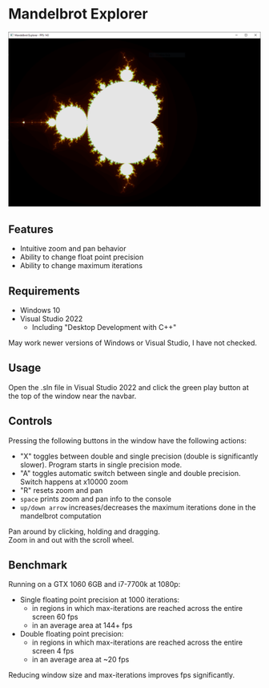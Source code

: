 # Mandelbrot Explorer

![Screenshot of the GUI](window_capture.PNG)

## Features

- Intuitive zoom and pan behavior
- Ability to change float point precision
- Ability to change maximum iterations

## Requirements

- Windows 10
- Visual Studio 2022
  - Including "Desktop Development with C++"

May work newer versions of Windows or Visual Studio, I have not checked.

## Usage

Open the .sln file in Visual Studio 2022 and click the green play button at the top of the window near the navbar.

## Controls

Pressing the following buttons in the window have the following actions:

- "X" toggles between double and single precision (double is significantly slower). Program starts in single precision mode.
- "A" toggles automatic switch between single and double precision. Switch happens at x10000 zoom
- "R" resets zoom and pan
- `space` prints zoom and pan info to the console
- `up/down arrow` increases/decreases the maximum iterations done in the mandelbrot computation

Pan around by clicking, holding and dragging. \
Zoom in and out with the scroll wheel.

## Benchmark

Running on a GTX 1060 6GB and i7-7700k at 1080p:

- Single floating point precision at 1000 iterations:
  - in regions in which max-iterations are reached across the entire screen 60 fps
  - in an average area at 144+ fps
- Double floating point precision:
  - in regions in which max-iterations are reached across the entire screen 4 fps
  - in an average area at ~20 fps

Reducing window size and max-iterations improves fps significantly.

